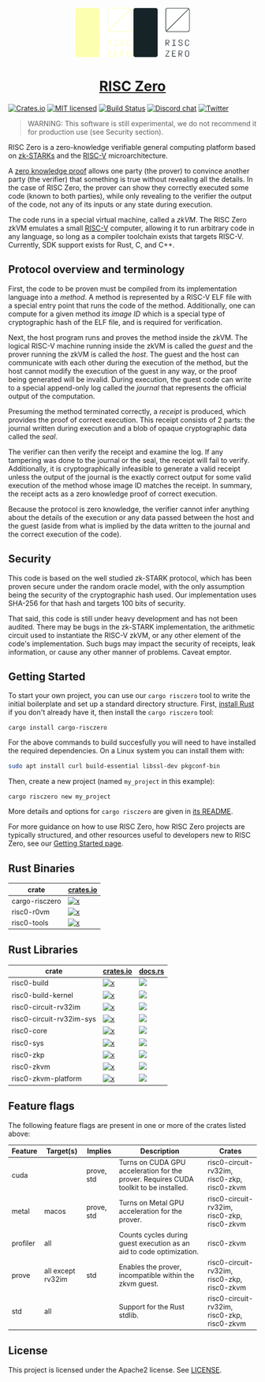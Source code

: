<p align="center">
  <a href="https://risczero.com/#gh-dark-mode-only"><img src="docs/assets/RISC_Zero_Logo_darkmode.png" height="100"></a>
  <a href="https://risczero.com/#gh-light-mode-only"><img src="docs/assets/RISC_Zero_Logo_lightmode.png" height="100"></a>
</p>

<h1 align="center"><a href="https://risczero.com">RISC Zero</a></h1>

[![Crates.io][crates-badge]][crates-url]
[![MIT licensed][licence-badge]][licence-url]
[![Build Status][actions-badge]][actions-url]
[![Discord chat][discord-badge]][discord-url]
[![Twitter][twitter-badge]][twitter-url]

[crates-badge]: https://img.shields.io/badge/crates.io-v0.15-orange
[crates-url]: https://crates.io/crates/risc0-zkvm
[licence-badge]: https://img.shields.io/github/license/risc0/risc0?color=blue
[licence-url]: https://github.com/risc0/risc0/blob/main/LICENSE
[actions-badge]: https://img.shields.io/github/actions/workflow/status/risc0/risc0/main.yml?branch=main
[actions-url]: https://github.com/risc0/risc0/actions?query=workflow%3ACI+branch%3Amain
[discord-badge]: https://img.shields.io/discord/953703904086994974.svg?logo=discord&style=flat-square
[discord-url]: https://discord.gg/risczero
[twitter-badge]: https://img.shields.io/twitter/follow/risczero
[twitter-url]: https://twitter.com/risczero

[zk-proof]: https://en.wikipedia.org/wiki/Non-interactive_zero-knowledge_proof
[risc-v]: https://en.wikipedia.org/wiki/RISC-V
[crates.io]: https://crates.io
[cargo-risczero-readme]: https://github.com/risc0/risc0/blob/main/risc0/cargo-risczero/README.md
[website-getting-started]: https://dev.risczero.com/zkvm/quickstart
[examples]: https://github.com/risc0/risc0/tree/main/examples
[install-rust]: https://doc.rust-lang.org/cargo/getting-started/installation.html

> WARNING: This software is still experimental, we do not recommend it for
> production use (see Security section).

RISC Zero is a zero-knowledge verifiable general computing platform based on
[zk-STARKs][zk-proof] and the [RISC-V] microarchitecture.

A [zero knowledge proof][zk-proof] allows one party (the prover) to convince
another party (the verifier) that something is true without revealing all the
details.  In the case of RISC Zero, the prover can show they correctly executed
some code (known to both parties), while only revealing to the verifier the
output of the code, not any of its inputs or any state during execution.

The code runs in a special virtual machine, called a *zkVM*.  The RISC Zero zkVM
emulates a small [RISC-V] computer, allowing it to run arbitrary code in any
language, so long as a compiler toolchain exists that targets RISC-V. Currently,
SDK support exists for Rust, C, and C++.

## Protocol overview and terminology

First, the code to be proven must be compiled from its implementation language
into a *method*.  A method is represented by a RISC-V ELF file with a special
entry point that runs the code of the method.  Additionally, one can compute for
a given method its *image ID* which is a special type of cryptographic hash of
the ELF file, and is required for verification.

Next, the host program runs and proves the method inside the zkVM.  The logical RISC-V machine
running inside the zkVM is called the *guest* and the prover running the zkVM is
called the *host*.  The guest and the host can communicate with each other
during the execution of the method, but the host cannot modify the execution of
the guest in any way, or the proof being generated will be invalid. During
execution, the guest code can write to a special append-only log called the
*journal* that represents the official output of the computation.

Presuming the method terminated correctly, a *receipt* is produced, which
provides the proof of correct execution. This receipt consists of 2 parts: the
journal written during execution and a blob of opaque cryptographic data called
the *seal*.

The verifier can then verify the receipt and examine the log. If any tampering
was done to the journal or the seal, the receipt will fail to verify.
Additionally, it is cryptographically infeasible to generate a valid receipt
unless the output of the journal is the exactly correct output for some valid
execution of the method whose image ID matches the receipt. In summary, the
receipt acts as a zero knowledge proof of correct execution.

Because the protocol is zero knowledge, the verifier cannot infer anything about
the details of the execution or any data passed between the host and the guest
(aside from what is implied by the data written to the journal and the correct
execution of the code).

## Security

This code is based on the well studied zk-STARK protocol, which has been proven
secure under the random oracle model, with the only assumption being the
security of the cryptographic hash used.  Our implementation uses SHA-256 for
that hash and targets 100 bits of security.

That said, this code is still under heavy development and has not been audited.
There may be bugs in the zk-STARK implementation, the arithmetic circuit used to
instantiate the RISC-V zkVM, or any other element of the code's implementation.
Such bugs may impact the security of receipts, leak information, or cause any
other manner of problems.  Caveat emptor.

## Getting Started

To start your own project, you can use our `cargo risczero` tool to write the
initial boilerplate and set up a standard directory structure.
First, [install Rust][install-rust] if you don't already have it, then install the `cargo risczero` tool:

```
cargo install cargo-risczero
```

For the above commands to build succesfully you will need to have installed the required dependencies. On a Linux system you can install them with:

```bash
sudo apt install curl build-essential libssl-dev pkgconf-bin
```

Then, create a new project (named `my_project` in this example):

```
cargo risczero new my_project
```

More details and options for `cargo risczero` are given in
[its README][cargo-risczero-readme].

For more guidance on how to use RISC Zero, how RISC Zero projects are typically
structured, and other resources useful to developers new to RISC Zero, see our
[Getting Started page][website-getting-started].

## Rust Binaries

| crate          | [crates.io]                                                                                          |
| -------------- | ---------------------------------------------------------------------------------------------------- |
| cargo-risczero | [![x](https://img.shields.io/badge/crates.io-v0.15-orange)](https://crates.io/crates/cargo-risczero) |
| risc0-r0vm     | [![x](https://img.shields.io/badge/crates.io-v0.15-orange)](https://crates.io/crates/risc0-r0vm)     |
| risc0-tools    | [![x](https://img.shields.io/badge/crates.io-v0.15-orange)](https://crates.io/crates/risc0-tools)    |

## Rust Libraries

| crate                    | [crates.io]                                                                                                    | [docs.rs](https://docs.rs)                                                                              |
| ------------------------ | -------------------------------------------------------------------------------------------------------------- | ------------------------------------------------------------------------------------------------------- |
| risc0-build              | [![x](https://img.shields.io/badge/crates.io-v0.15-orange)](https://crates.io/crates/risc0-build)              | [![](https://img.shields.io/docsrs/risc0-build)](https://docs.rs/risc0-build)                           |
| risc0-build-kernel       | [![x](https://img.shields.io/badge/crates.io-v0.15-orange)](https://crates.io/crates/risc0-build-kernel)       | [![](https://img.shields.io/docsrs/risc0-build-kernel)](https://docs.rs/risc0-build-kernel)             |
| risc0-circuit-rv32im     | [![x](https://img.shields.io/badge/crates.io-v0.15-orange)](https://crates.io/crates/risc0-circuit-rv32im)     | [![](https://img.shields.io/docsrs/risc0-circuit-rv32im)](https://docs.rs/risc0-circuit-rv32im)         |
| risc0-circuit-rv32im-sys | [![x](https://img.shields.io/badge/crates.io-v0.15-orange)](https://crates.io/crates/risc0-circuit-rv32im-sys) | [![](https://img.shields.io/docsrs/risc0-circuit-rv32im-sys)](https://docs.rs/risc0-circuit-rv32im-sys) |
| risc0-core               | [![x](https://img.shields.io/badge/crates.io-v0.15-orange)](https://crates.io/crates/risc0-core)               | [![](https://img.shields.io/docsrs/risc0-core)](https://docs.rs/risc0-core)                             |
| risc0-sys                | [![x](https://img.shields.io/badge/crates.io-v0.15-orange)](https://crates.io/crates/risc0-sys)                | [![](https://img.shields.io/docsrs/risc0-sys)](https://docs.rs/risc0-sys)                               |
| risc0-zkp                | [![x](https://img.shields.io/badge/crates.io-v0.15-orange)](https://crates.io/crates/risc0-zkp)                | [![](https://img.shields.io/docsrs/risc0-zkp)](https://docs.rs/risc0-zkp)                               |
| risc0-zkvm               | [![x](https://img.shields.io/badge/crates.io-v0.15-orange)](https://crates.io/crates/risc0-zkvm)               | [![](https://img.shields.io/docsrs/risc0-zkvm)](https://docs.rs/risc0-zkvm)                             |
| risc0-zkvm-platform      | [![x](https://img.shields.io/badge/crates.io-v0.15-orange)](https://crates.io/crates/risc0-zkvm-platform)      | [![](https://img.shields.io/docsrs/risc0-zkvm-platform)](https://docs.rs/risc0-zkvm-platform)           |

## Feature flags

The following feature flags are present in one or more of the crates listed above:

| Feature  | Target(s)         | Implies    | Description                                                                           | Crates                                      |
| -------- | ----------------- | ---------- | ------------------------------------------------------------------------------------- | ------------------------------------------- |
| cuda     |                   | prove, std | Turns on CUDA GPU acceleration for the prover. Requires CUDA toolkit to be installed. | risc0-circuit-rv32im, risc0-zkp, risc0-zkvm |
| metal    | macos             | prove, std | Turns on Metal GPU acceleration for the prover.                                       | risc0-circuit-rv32im, risc0-zkp, risc0-zkvm |
| profiler | all               |            | Counts cycles during guest execution as an aid to code optimization.                  | risc0-zkvm                                  |
| prove    | all except rv32im | std        | Enables the prover, incompatible within the zkvm guest.                               | risc0-circuit-rv32im, risc0-zkp, risc0-zkvm |
| std      | all               |            | Support for the Rust stdlib.                                                          | risc0-circuit-rv32im, risc0-zkp, risc0-zkvm |

## License

This project is licensed under the Apache2 license. See [LICENSE](LICENSE).
